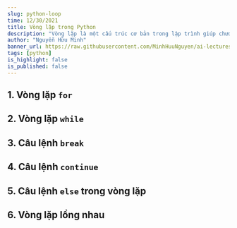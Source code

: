 ```yaml
---
slug: python-loop
time: 12/30/2021
title: Vòng lặp trong Python
description: "Vòng lặp là một cấu trúc cơ bản trong lập trình giúp chương trình thực hiện một hành động nào đó lặp đi lặp lại. Vòng lặp giúp giảm thiểu việc lặp lại mã nguồn, giúp chương trình trở nên ngắn gọn và dễ đọc. Trong Python, có hai loại vòng lặp cơ bản là vòng lặp `for` và vòng lặp `while`."
author: "Nguyễn Hữu Minh"
banner_url: https://raw.githubusercontent.com/MinhHuuNguyen/ai-lectures/refs/heads/master/0-syllabus/images/python-logo.png
tags: [python]
is_highlight: false
is_published: false
---
```


## 1. Vòng lặp `for`

## 2. Vòng lặp `while`

## 3. Câu lệnh `break`

## 4. Câu lệnh `continue`

## 5. Câu lệnh `else` trong vòng lặp

## 6. Vòng lặp lồng nhau
